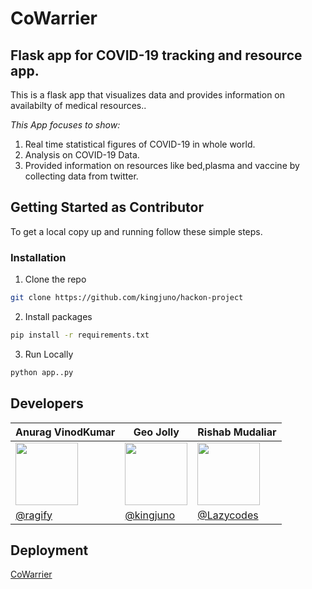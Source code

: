# CoWarrier

## Flask app for COVID-19 tracking and resource app.

This is a flask app that visualizes data and provides information on availabilty of medical resources..

*This App focuses to show:*    
1. Real time statistical figures of COVID-19 in whole world.    
2. Analysis on COVID-19 Data.   
3. Provided information on resources like bed,plasma and vaccine by collecting data from twitter.

## Getting Started as Contributor

To get a local copy up and running follow these simple steps.


### Installation

1. Clone the repo

```sh
git clone https://github.com/kingjuno/hackon-project
```

2. Install packages

```sh
pip install -r requirements.txt
```
3. Run Locally

```sh
python app..py
```
  ## Developers


| Anurag VinodKumar  | Geo Jolly  | Rishab Mudaliar  |
|---|---|---|
| <img  height="100" width="100" src="https://api.amfoss.in/static/uploads/images/dp/018d0f75-b750-4be7-9799-8b599b8e5ae1.jpg">     | <img  height="100" width="100" src="https://avatars.githubusercontent.com/u/69108486?v=4">  | <img  height="100" width="100" src="https://api.amfoss.in/static/uploads/images/dp/10284c91-2e3e-4127-bb2f-d7ccbfb9d5d2.jpeg"> |
| [@ragify](https://github.com/Ragify)  | [@kingjuno](https://github.com/kingjuno/)     | [@Lazycodes](https://github.com/lazyCodes7)  |


## Deployment
<a href="https://cowarrior.herokuapp.com/">CoWarrier</a>
